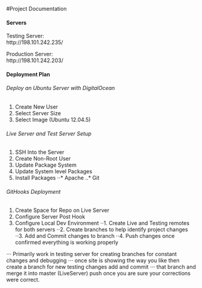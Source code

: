 #Project Documentation

#### Servers

<dl>
  <dt>Testing Server: </dt>
  <dt>http://198.101.242.235/</dt>
</dl>  

<dl>
  <dt>Production Server: </dt>
  <dt>http://198.101.242.203/</dt>
</dl>

#### Deployment Plan

###### Deploy an Ubuntu Server with DigitalOcean
1. Create New User
2. Select Server Size
3. Select Image (Ubuntu 12.04.5)


###### Live Server and Test Server Setup
1. SSH Into the Server 
2. Create Non-Root User
3. Update Package System
4. Update System level Packages
5. Install Packages
⋅⋅* Apache
..* Git 


###### GitHooks Deployment
1. Create Space for Repo on Live Server 
2. Configure Server Post Hook 
3. Configure Local Dev Environment 
⋅⋅1. Create Live and Testing remotes for both servers
⋅⋅2. Create branches to help identify project changes
⋅⋅3. Add and Commit changes to branch
⋅⋅4. Push changes once confirmed everything is working properly


⋅⋅⋅ Primarily work in testing server for creating branches for constant changes and debugging
⋅⋅⋅ once site is showing the way you like then create a branch for new testing changes add and commit
⋅⋅⋅ that branch and merge it into master (LiveServer) push once you are sure your corrections were correct.